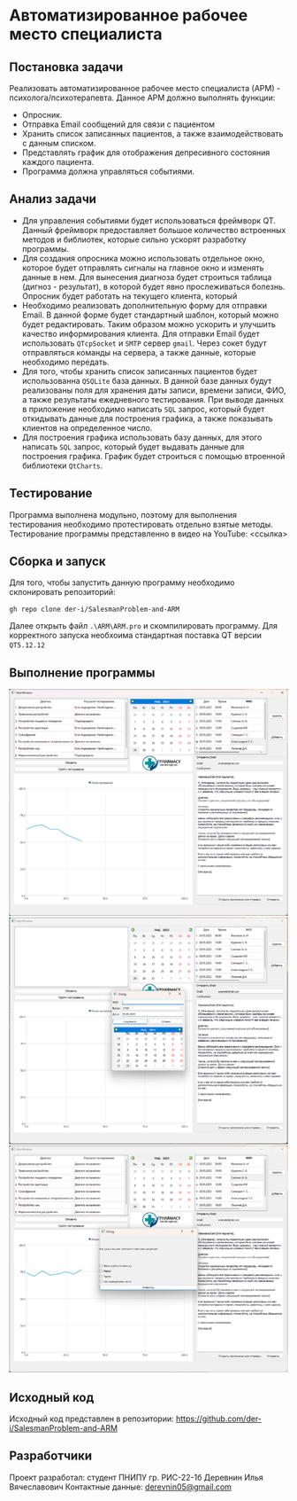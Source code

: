 # Автоматизированное рабочее место специалиста
## Постановка задачи
Реализовать автоматизированное рабочее место специалиста (АРМ) - психолога/психотерапевта.
Данное АРМ должно выполнять функции:
- Опросник.
- Отправка Email сообщений для связи с пациентом
- Хранить список записанных пациентов, а также взаимодействовать с данным списком.
- Представлять график для отображения депресивного состояния каждого пациента.
- Программа должна управляться событиями.

## Анализ задачи
- Для управления событиями будет использоваться фреймворк QT. Данный фреймворк предоставляет большое количество встроенных методов и библиотек, которые сильно ускорят разработку программы.
- Для создания опросника можно использовать отдельное окно, которое будет отправлять сигналы на главное окно и изменять данные в нем. Для вынесения диагноза будет строиться таблица (дигноз - результат), в которой будет явно прослеживаться болезнь. Опросник будет работать на текущего клиента, который 
- Необходимо реализовать дополнительную форму для отправки Email. В данной форме будет стандартный шаблон, который можно будет редактировать. Таким образом можно ускорить и улучшить качество информирования клиента. Для отправки Email будет использовать ```QTcpSocket``` и ```SMTP``` сервер ```gmail```. Через сокет будут отправляться команды на сервера, а также данные, которые необходимо передать.
- Для того, чтобы хранить список записанных пациентов будет использованна ```QSQLite``` база данных. В данной базе данных будут реализованы поля для хранения даты записи, времени записи, ФИО, а также результаты ежедневного тестирования. При выводе данных в приложение необходимо написать ```SQL``` запрос, который будет откидывать данные для построения графика, а также показывать клиентов на определенное число.
- Для построения графика использовать базу данных, для этого написать ```SQL``` запрос, который будет выдавать данные для построения графика. График будет строиться с помощью втроенной библиотеки ```QtCharts```. 

## Тестирование
Программа выполнена модульно, поэтому для выполнения тестирования необходимо протестировать отдельно взятые методы.
Тестирование программы представленно в видео на YouTube: <ссылка>


## Сборка и запуск
Для того, чтобы запустить данную программу необходимо склонировать репозиторий:
```
gh repo clone der-i/SalesmanProblem-and-ARM
```
Далее открыть файл ```.\ARM\ARM.pro``` и скомпилировать программу. Для корректного запуска необхоима стандартная поставка QT версии ```QT5.12.12```



## Выполнение программы

<img src="./img/Arm1.png">
<img src="./img/Arm2.png">
<img src="./img/Arm3.png">

## Исходный код

Исходный код представлен в репозитории: https://github.com/der-i/SalesmanProblem-and-ARM

## Разработчики

Проект разработал: студент ПНИПУ гр. РИС-22-1б Деревнин Илья Вячеславович 
Контактные данные: derevnin05@gmail.com